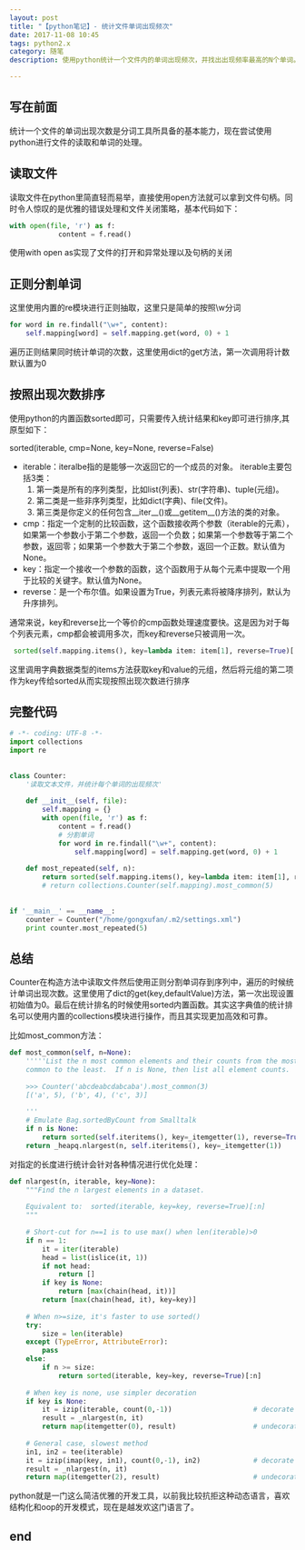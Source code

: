 ```yaml
---
layout: post
title: "【python笔记】- 统计文件单词出现频次"
date: 2017-11-08 10:45
tags: python2.x
category: 随笔
description: 使用python统计一个文件内的单词出现频次，并找出出现频率最高的N个单词。

---
```

## 写在前面

统计一个文件的单词出现次数是分词工具所具备的基本能力，现在尝试使用python进行文件的读取和单词的处理。

## 读取文件

读取文件在python里简直轻而易举，直接使用open方法就可以拿到文件句柄。同时令人惊叹的是优雅的错误处理和文件关闭策略，基本代码如下：
```python
with open(file, 'r') as f:  
            content = f.read()  
```
使用with open as实现了文件的打开和异常处理以及句柄的关闭
## 正则分割单词

这里使用内置的re模块进行正则抽取，这里只是简单的按照\w分词

```python
for word in re.findall("\w+", content):
    self.mapping[word] = self.mapping.get(word, 0) + 1  
```
遍历正则结果同时统计单词的次数，这里使用dict的get方法，第一次调用将计数默认置为0

## 按照出现次数排序

使用python的内置函数sorted即可，只需要传入统计结果和key即可进行排序,其原型如下：

sorted(iterable, cmp=None, key=None, reverse=False)

- iterable：iteralbe指的是能够一次返回它的一个成员的对象。
iterable主要包括3类：
    1. 第一类是所有的序列类型，比如list(列表)、str(字符串)、tuple(元组)。 
    2. 第二类是一些非序列类型，比如dict(字典)、file(文件)。
    3. 第三类是你定义的任何包含__iter__()或__getitem__()方法的类的对象。
- cmp：指定一个定制的比较函数，这个函数接收两个参数（iterable的元素），如果第一个参数小于第二个参数，返回一个负数；如果第一个参数等于第二个参数，返回零；如果第一个参数大于第二个参数，返回一个正数。默认值为None。
- key：指定一个接收一个参数的函数，这个函数用于从每个元素中提取一个用于比较的关键字。默认值为None。
- reverse：是一个布尔值。如果设置为True，列表元素将被降序排列，默认为升序排列。

通常来说，key和reverse比一个等价的cmp函数处理速度要快。这是因为对于每个列表元素，cmp都会被调用多次，而key和reverse只被调用一次。

```python
 sorted(self.mapping.items(), key=lambda item: item[1], reverse=True)[:n] 
```

这里调用字典数据类型的items方法获取key和value的元组，然后将元组的第二项作为key传给sorted从而实现按照出现次数进行排序

## 完整代码

```python
# -*- coding: UTF-8 -*-  
import collections  
import re  
  
  
class Counter:  
    '读取文本文件，并统计每个单词的出现频次'  
  
    def __init__(self, file):  
        self.mapping = {}  
        with open(file, 'r') as f:  
            content = f.read()  
            # 分割单词  
            for word in re.findall("\w+", content):  
                self.mapping[word] = self.mapping.get(word, 0) + 1  
  
    def most_repeated(self, n):  
        return sorted(self.mapping.items(), key=lambda item: item[1], reverse=True)[:n]  
        # return collections.Counter(self.mapping).most_common(5)  
  
  
if '__main__' == __name__:  
    counter = Counter("/home/gongxufan/.m2/settings.xml")  
    print counter.most_repeated(5)  
```

## 总结

Counter在构造方法中读取文件然后使用正则分割单词存到序列中，遍历的时候统计单词出现次数。这里使用了dict的get(key,defaultValue)方法，第一次出现设置初始值为0。最后在统计排名的时候使用sorted内置函数。其实这字典值的统计排名可以使用内置的collections模块进行操作，而且其实现更加高效和可靠。

比如most_common方法：
```python
def most_common(self, n=None):  
    '''''List the n most common elements and their counts from the most 
    common to the least.  If n is None, then list all element counts. 
 
    >>> Counter('abcdeabcdabcaba').most_common(3) 
    [('a', 5), ('b', 4), ('c', 3)] 
 
    '''  
    # Emulate Bag.sortedByCount from Smalltalk  
    if n is None:  
        return sorted(self.iteritems(), key=_itemgetter(1), reverse=True)  
    return _heapq.nlargest(n, self.iteritems(), key=_itemgetter(1)) 
```

对指定的长度进行统计会针对各种情况进行优化处理：

```python
def nlargest(n, iterable, key=None):  
    """Find the n largest elements in a dataset. 
 
    Equivalent to:  sorted(iterable, key=key, reverse=True)[:n] 
    """  
  
    # Short-cut for n==1 is to use max() when len(iterable)>0  
    if n == 1:  
        it = iter(iterable)  
        head = list(islice(it, 1))  
        if not head:  
            return []  
        if key is None:  
            return [max(chain(head, it))]  
        return [max(chain(head, it), key=key)]  
  
    # When n>=size, it's faster to use sorted()  
    try:  
        size = len(iterable)  
    except (TypeError, AttributeError):  
        pass  
    else:  
        if n >= size:  
            return sorted(iterable, key=key, reverse=True)[:n]  
  
    # When key is none, use simpler decoration  
    if key is None:  
        it = izip(iterable, count(0,-1))                    # decorate  
        result = _nlargest(n, it)  
        return map(itemgetter(0), result)                   # undecorate  
  
    # General case, slowest method  
    in1, in2 = tee(iterable)  
    it = izip(imap(key, in1), count(0,-1), in2)             # decorate  
    result = _nlargest(n, it)  
    return map(itemgetter(2), result)                       # undecorate  
```

python就是一门这么简洁优雅的开发工具，以前我比较抗拒这种动态语言，喜欢结构化和oop的开发模式，现在是越发欢这门语言了。

## end